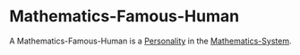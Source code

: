 # Mathematics-Famous-Human

A Mathematics-Famous-Human is a [Personality](70000000.md) in the [Mathematics-System](13000016.md).